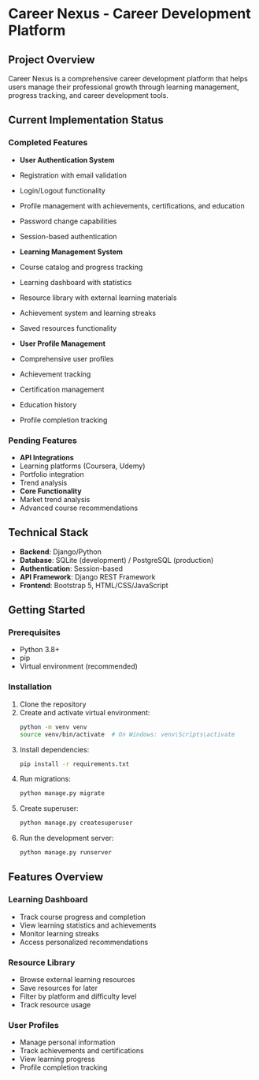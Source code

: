 # Career Nexus - Career Development Platform

## Project Overview
Career Nexus is a comprehensive career development platform that helps users manage their professional growth through learning management, progress tracking, and career development tools.

## Current Implementation Status

### Completed Features
- **User Authentication System**
 - Registration with email validation
 - Login/Logout functionality
 - Profile management with achievements, certifications, and education
 - Password change capabilities
 - Session-based authentication

- **Learning Management System**
 - Course catalog and progress tracking
 - Learning dashboard with statistics
 - Resource library with external learning materials
 - Achievement system and learning streaks
 - Saved resources functionality

- **User Profile Management**
 - Comprehensive user profiles
 - Achievement tracking
 - Certification management
 - Education history
 - Profile completion tracking

### Pending Features
- **API Integrations**
 - Learning platforms (Coursera, Udemy)
 - Portfolio integration
 - Trend analysis
- **Core Functionality**
 - Market trend analysis
 - Advanced course recommendations

## Technical Stack
- **Backend**: Django/Python
- **Database**: SQLite (development) / PostgreSQL (production)
- **Authentication**: Session-based
- **API Framework**: Django REST Framework
- **Frontend**: Bootstrap 5, HTML/CSS/JavaScript

## Getting Started

### Prerequisites
- Python 3.8+
- pip
- Virtual environment (recommended)

### Installation
1. Clone the repository
2. Create and activate virtual environment:
   ```bash
   python -m venv venv
   source venv/bin/activate  # On Windows: venv\Scripts\activate
   ```
3. Install dependencies:
   ```bash
   pip install -r requirements.txt
   ```
4. Run migrations:
   ```bash
   python manage.py migrate
   ```
5. Create superuser:
   ```bash
   python manage.py createsuperuser
   ```
6. Run the development server:
   ```bash
   python manage.py runserver
   ```

## Features Overview

### Learning Dashboard
- Track course progress and completion
- View learning statistics and achievements
- Monitor learning streaks
- Access personalized recommendations

### Resource Library
- Browse external learning resources
- Save resources for later
- Filter by platform and difficulty level
- Track resource usage

### User Profiles
- Manage personal information
- Track achievements and certifications
- View learning progress
- Profile completion tracking

